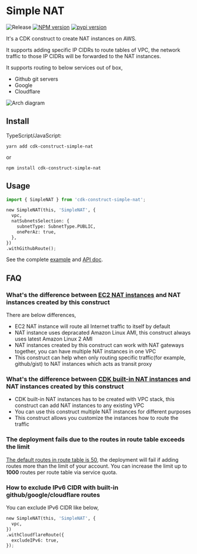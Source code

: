 # Simple NAT

![Release](https://github.com/zxkane/snat/workflows/Release/badge.svg)
[![NPM version](http://img.shields.io/npm/v/cdk-construct-simple-nat.svg?style=flat-square)](https://www.npmjs.com/package/cdk-construct-simple-nat)
[![pypi version](http://img.shields.io/pypi/v/zxkane.cdk-construct-simple-nat.svg?style=flat-square)](https://pypi.org/project/zxkane.cdk-construct-simple-nat/)

It's a CDK construct to create NAT instances on AWS.

It supports adding specific IP CIDRs to route tables of VPC, the network traffic to those IP CIDRs will be forwarded to the NAT instances.

It supports routing to below services out of box,

* Github git servers
* Google
* Cloudflare

![Arch diagram](arch.png)

## Install

TypeScript/JavaScript:

```shell
yarn add cdk-construct-simple-nat
```

or

```shell
npm install cdk-construct-simple-nat
```

## Usage

```python
import { SimpleNAT } from 'cdk-construct-simple-nat';

new SimpleNAT(this, 'SimpleNAT', {
  vpc,
  natSubnetsSelection: {
    subnetType: SubnetType.PUBLIC,
    onePerAz: true,
  },
})
.withGithubRoute();
```

See the complete [example](example/) and [API doc](./API.md).

## FAQ

### What's the difference between [EC2 NAT instances](https://docs.aws.amazon.com/cdk/api/latest/docs/aws-ec2-readme.html#using-nat-instances) and NAT instances created by this construct

There are below differences,

* EC2 NAT instance will route all Internet traffic to itself by default
* NAT instance uses depracated Amazon Linux AMI, this construct always uses latest Amazon Linux 2 AMI
* NAT instances created by this construct can work with NAT gateways together, you can have multiple NAT instances in one VPC
* This construct can help when only routing specific traffic(for example, github/gist) to NAT instances which acts as transit proxy

### What's the difference between [CDK built-in NAT instances](https://docs.aws.amazon.com/cdk/api/latest/docs/aws-ec2-readme.html#using-nat-instances) and NAT instances created by this construct

* CDK built-in NAT instances has to be created with VPC stack, this construct can add NAT instances to any existing VPC
* You can use this construct multiple NAT instances for different purposes
* This construct allows you customize the instances how to route the traffic

### The deployment fails due to the routes in route table exceeds the limit

[The default routes in route table is 50](https://docs.aws.amazon.com/vpc/latest/userguide/amazon-vpc-limits.html#vpc-limits-route-tables), the deployment will fail if adding routes more than the limit of your account.
You can increase the limit up to **1000** routes per route table via service quota.

### How to exclude IPv6 CIDR with built-in github/google/cloudflare routes

You can exclude IPv6 CIDR like below,

```python
new SimpleNAT(this, 'SimpleNAT', {
  vpc,
})
.withCloudflareRoute({
  excludeIPv6: true,
});
```
